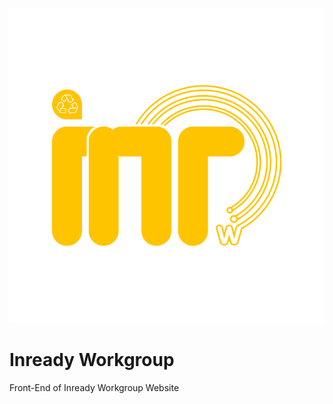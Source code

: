 ![image description](./public/inr.png)

# Inready Workgroup

Front-End of Inready Workgroup Website
